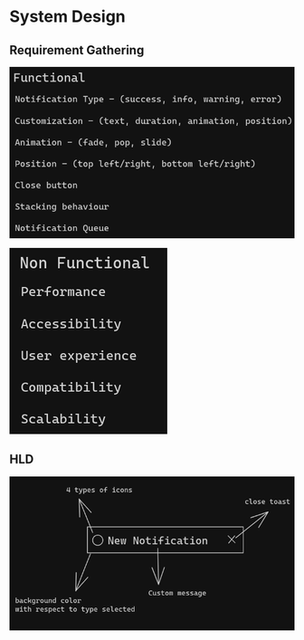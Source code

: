 # System Design

## Requirement Gathering

<img src="/public/fn_req.png"></img>

<img src="/public/nonfn_req.png"></img>

## HLD

<img src="/public/hld.png"></img>
